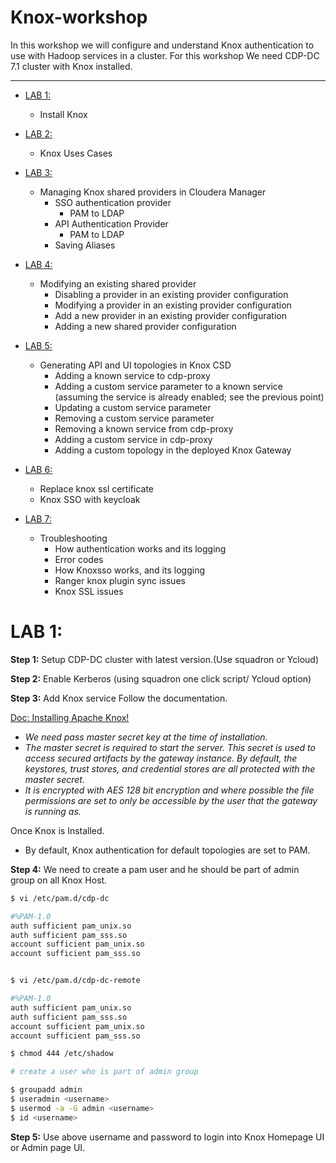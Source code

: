 # Knox-workshop

In this workshop we will configure and understand Knox authentication to use with Hadoop services in a cluster. For this workshop We need CDP-DC 7.1 cluster with Knox installed.

------------------------------------------------------------------------------------------------------------------------------


 - [LAB 1:]()
   -  Install Knox

 - [LAB 2:]()
   -  Knox Uses Cases

 - [LAB 3:]() 
   -  Managing Knox shared providers in Cloudera Manager
      -  SSO authentication provider
	        *  PAM to LDAP
      -  API Authentication Provider
	        *  PAM to LDAP
      -  Saving Aliases

 - [LAB 4:]() 
   -  Modifying an existing shared provider
      -  Disabling a provider in an existing provider configuration
      -  Modifying a provider in an existing provider configuration
      -  Add a new provider in an existing provider configuration
      -  Adding a new shared provider configuration

 - [LAB 5:]() 
   -  Generating API and UI topologies in Knox CSD
      -  Adding a known service to cdp-proxy
      -  Adding a custom service parameter to a known service (assuming the service is already enabled; see the previous point)
      -  Updating a custom service parameter
      -  Removing a custom service parameter
      -  Removing a known service from cdp-proxy
      -  Adding a custom service in cdp-proxy
      -  Adding a custom topology in the deployed Knox Gateway

 - [LAB 6:]() 
   -  Replace knox ssl certificate
   -  Knox SSO with keycloak

 - [LAB 7:]() 
   -  Troubleshooting
      -  How authentication works and its logging 
      -  Error codes
      -  How Knoxsso works, and its logging
      -  Ranger knox plugin sync issues
      -  Knox SSL issues


# LAB 1:
 
 **Step 1:**  Setup CDP-DC cluster with latest version.(Use squadron or Ycloud)
 
 **Step 2:**  Enable Kerberos (using squadron one click script/ Ycloud option)
 
 **Step 3:**  Add Knox service Follow the documentation. 
 
[Doc: Installing Apache Knox!](https://docs.cloudera.com/cloudera-manager/7.1.1/installation/topics/cdpdc-knox-install.html)

- *We need pass master secret key at the time of installation.*
-  *The master secret is required to start the server. This secret is used to access secured artifacts by the gateway instance. By default, the keystores, trust stores, and credential stores are all protected with the master secret.*
- *It is encrypted with AES 128 bit encryption and where possible the file permissions are set to only be accessible by the user that the gateway is running as.*
 
Once Knox is Installed.

 -  By default, Knox authentication for default topologies are set to PAM. 
 
 **Step 4:** We need to create a pam user and he should be part of admin group on all Knox Host.
 
 ```sh
$ vi /etc/pam.d/cdp-dc

#%PAM-1.0
auth sufficient pam_unix.so
auth sufficient pam_sss.so
account sufficient pam_unix.so
account sufficient pam_sss.so


$ vi /etc/pam.d/cdp-dc-remote

#%PAM-1.0
auth sufficient pam_unix.so
auth sufficient pam_sss.so
account sufficient pam_unix.so
account sufficient pam_sss.so

$ chmod 444 /etc/shadow

# create a user who is part of admin group

$ groupadd admin
$ useradmin <username>
$ usermod -a -G admin <username>
$ id <username>
 ```
 
 **Step 5:** Use above username and password to login into Knox Homepage UI or Admin page UI.

